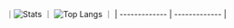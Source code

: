 ｜![Stats](https://github-readme-stats-git-masterrstaa-rickstaa.vercel.app/api?username=meetleev&show_icons=true&theme=radical) ｜ ![Top Langs](https://github-readme-stats.vercel.app/api/top-langs/?username=meetleev&layout=compact) ｜
| ------------- | ------------- |
